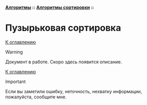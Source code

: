 **[Алгоритмы](../../README.md#algorithms) ::** 
**[Алгоритмы сортировки](../../README.md#algorithms-sort) ::**
# Пузырьковая сортировка

<!--

-->

[К оглавлению](../../README.md#algorithms-sort)

> [!WARNING]
> Документ в работе. Скоро здесь появится описание.

[К оглавлению](../../README.md#algorithms-sort)

> [!IMPORTANT]
> Если вы заметили ошибку, неточность, нехватку информации, пожалуйста, сообщите мне.
